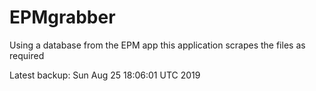 # EPMgrabber
Using a database from the EPM app this application scrapes the files as required


Latest backup: Sun Aug 25 18:06:01 UTC 2019
